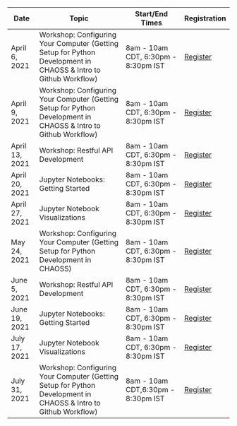 | Date  |  Topic |  Start/End Times |  Registration |
|---|---|---|---|
|  April 6, 2021 | Workshop: Configuring Your Computer (Getting Setup for Python Development in CHAOSS & Intro to Github Workflow)  | 8am - 10am CDT, 6:30pm - 8:30pm IST  | [Register](https://ti.to/chaoss/chaoss-software-workshop-april-6-2021)  |
| April 9, 2021  | Workshop: Configuring Your Computer (Getting Setup for Python Development in CHAOSS & Intro to Github Workflow)  |  8am - 10am CDT, 6:30pm - 8:30pm IST | [Register](https://ti.to/chaoss/chaoss-software-workshop-april-9-2021)  |
| April 13, 2021  | Workshop: Restful API Development  | 8am - 10am CDT, 6:30pm - 8:30pm IST  | [Register](https://ti.to/chaoss/chaoss-software-workshop-april-13-2021)  |
|  April 20, 2021 |  Jupyter Notebooks: Getting Started | 8am - 10am CDT, 6:30pm - 8:30pm IST  |  [Register](https://ti.to/chaoss/chaoss-software-workshop-april-20-2021) |
|  April 27, 2021 |  Jupyter Notebook Visualizations | 8am - 10am CDT, 6:30pm - 8:30pm IST  | [Register](https://ti.to/chaoss/chaoss-software-workshop-april-27-2021)  |
| May 24, 2021  | Workshop: Configuring Your Computer (Getting Setup for Python Development in CHAOSS)  |  8am - 10am CDT, 6:30pm - 8:30pm IST | [Register](https://ti.to/chaoss/chaoss-software-workshop-may-24-2021)  |
| June 5, 2021  | Workshop: Restful API Development| 8am - 10am CDT, 6:30pm - 8:30pm IST  | [Register](https://ti.to/chaoss/chaoss-software-workshop-june-5-2021)  |
| June 19, 2021  | Jupyter Notebooks: Getting Started |  8am - 10am CDT, 6:30pm - 8:30pm IST | [Register](https://ti.to/chaoss/chaoss-software-workshop-june-19-2021)  |
|  July 17, 2021 | Jupyter Notebook Visualizations  | 8am - 10am CDT, 6:30pm - 8:30pm IST  | [Register](https://ti.to/chaoss/chaoss-software-workshop-july-17-2021)  |
| July 31, 2021  |  Workshop: Configuring Your Computer (Getting Setup for Python Development in CHAOSS & Intro to Github Workflow) | 8am - 10am CDT,6:30pm - 8:30pm IST  | [Register](https://ti.to/chaoss/chaoss-software-workshop-july-31-2021)  |

